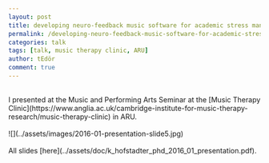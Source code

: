 ```yaml
---
layout: post
title: developing neuro-feedback music software for academic stress management and well being
permalink: /developing-neuro-feedback-music-software-for-academic-stress-management-and-well-being/
categories: talk
tags: [talk, music therapy clinic, ARU]
author: tEdör
comment: true
---
```

<br>
I presented at the Music and Performing Arts Seminar at the [Music Therapy Clinic](https://www.anglia.ac.uk/cambridge-institute-for-music-therapy-research/music-therapy-clinic) in ARU.
<br>
<br>
![](../assets/images/2016-01-presentation-slide5.jpg)
<br>
<br>
All slides [here](../assets/doc/k_hofstadter_phd_2016_01_presentation.pdf).
